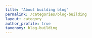 ```yaml
---
title: "About building blog"
permalink: /categories/blog-building
layout: category
author_profile: true
taxonomy: blog-building
---
```

